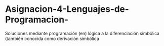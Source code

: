 # Asignacion-4-Lenguajes-de-Programacion-
Soluciones mediante programación (en) lógica a la diferenciación simbólica (también conocida como derivación simbólica
